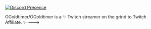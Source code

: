 [![Discord Presence](https://lanyard.cnrad.dev/api/936392097450311710)](https://discord.com/users/936392097450311710)

OGoldtimer/OGoldtimer is a ✨ Twitch streamer on the grind to Twitch Affiliate. ✨
--->
